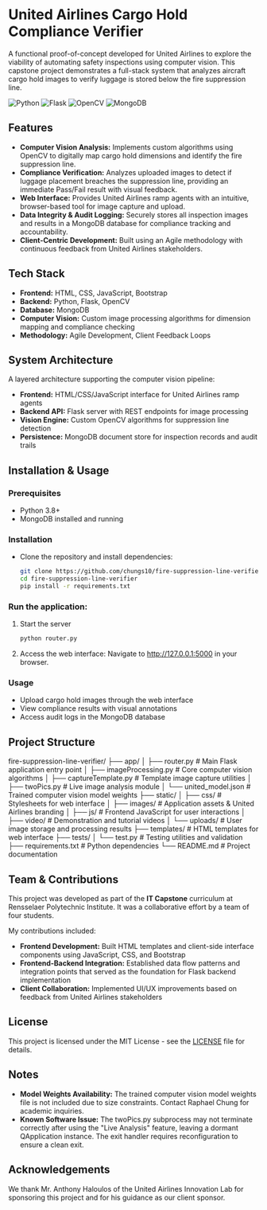 # United Airlines Cargo Hold Compliance Verifier


A functional proof-of-concept developed for United Airlines to explore the viability of automating safety inspections using computer vision. This capstone project demonstrates a full-stack system that analyzes aircraft cargo hold images to verify luggage is stored below the fire suppression line.

![Python](https://img.shields.io/badge/Python-3776AB?style=for-the-badge&logo=python&logoColor=white)
![Flask](https://img.shields.io/badge/Flask-000000?style=for-the-badge&logo=flask&logoColor=white)
![OpenCV](https://img.shields.io/badge/OpenCV-5C3EE8?style=for-the-badge&logo=OpenCV&logoColor=white)
![MongoDB](https://img.shields.io/badge/MongoDB-47A248?style=for-the-badge&logo=mongodb&logoColor=white)

## Features

* **Computer Vision Analysis:** Implements custom algorithms using OpenCV to digitally map cargo hold dimensions and identify the fire suppression line.
* **Compliance Verification:** Analyzes uploaded images to detect if luggage placement breaches the suppression line, providing an immediate Pass/Fail result with visual feedback.
* **Web Interface:** Provides United Airlines ramp agents with an intuitive, browser-based tool for image capture and upload.
* **Data Integrity & Audit Logging:** Securely stores all inspection images and results in a MongoDB database for compliance tracking and accountability.
* **Client-Centric Development:** Built using an Agile methodology with continuous feedback from United Airlines stakeholders.


## Tech Stack

* **Frontend:** HTML, CSS, JavaScript, Bootstrap
* **Backend:** Python, Flask, OpenCV
* **Database:** MongoDB
* **Computer Vision:** Custom image processing algorithms for dimension mapping and compliance checking
* **Methodology:** Agile Development, Client Feedback Loops


## System Architecture


A layered architecture supporting the computer vision pipeline:
- **Frontend:** HTML/CSS/JavaScript interface for United Airlines ramp agents
- **Backend API:** Flask server with REST endpoints for image processing
- **Vision Engine:** Custom OpenCV algorithms for suppression line detection
- **Persistence:** MongoDB document store for inspection records and audit trails


## Installation & Usage

### Prerequisites
* Python 3.8+
* MongoDB installed and running
   
### Installation
* Clone the repository and install dependencies:
    ```bash
    git clone https://github.com/chungs10/fire-suppression-line-verifier.git
   cd fire-suppression-line-verifier
   pip install -r requirements.txt
   ```

### Run the application:
1. Start the server
    ```bash
    python router.py
    ```
2. Access the web interface:
    Navigate to http://127.0.0.1:5000 in your browser.

### Usage
-  Upload cargo hold images through the web interface
-  View compliance results with visual annotations
-  Access audit logs in the MongoDB database


## Project Structure

fire-suppression-line-verifier/
├── app/
│   ├── router.py             # Main Flask application entry point
│   ├── imageProcessing.py    # Core computer vision algorithms
│   ├── captureTemplate.py    # Template image capture utilities
│   ├── twoPics.py            # Live image analysis module
│   └── united_model.json     # Trained computer vision model weights
├── static/
│   ├── css/                  # Stylesheets for web interface
│   ├── images/               # Application assets & United Airlines branding
│   ├── js/                   # Frontend JavaScript for user interactions
│   ├── video/                # Demonstration and tutorial videos
│   └── uploads/              # User image storage and processing results
├── templates/                # HTML templates for web interface
├── tests/
│   └── test.py               # Testing utilities and validation
├── requirements.txt          # Python dependencies
└── README.md                 # Project documentation



## Team & Contributions

This project was developed as part of the **IT Capstone** curriculum at Rensselaer Polytechnic Institute. It was a collaborative effort by a team of four students.

My contributions included:
* **Frontend Development:** Built HTML templates and client-side interface components using JavaScript, CSS, and Bootstrap
* **Frontend-Backend Integration:** Established data flow patterns and integration points that served as the foundation for Flask backend implementation  
* **Client Collaboration:** Implemented UI/UX improvements based on feedback from United Airlines stakeholders

## License

This project is licensed under the MIT License - see the [LICENSE](LICENSE) file for details.


## Notes
* **Model Weights Availability:** The trained computer vision model weights file is not included due to size constraints. Contact Raphael Chung for academic inquiries.
* **Known Software Issue:** The twoPics.py subprocess may not terminate correctly after using the "Live Analysis" feature, leaving a dormant QApplication instance. The exit handler requires reconfiguration to ensure a clean exit.


## Acknowledgements

We thank Mr. Anthony Haloulos of the United Airlines Innovation Lab for sponsoring this project and for his guidance as our client sponsor. 
